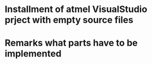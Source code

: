 # Installment of atmel VisualStudio prject with empty source files


# Remarks what parts have to be implemented



